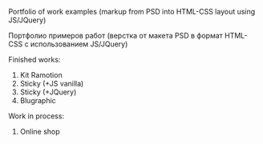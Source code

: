 Portfolio of work examples (markup from PSD into HTML-CSS layout using JS/JQuery)

Портфолио примеров работ (верстка от макета PSD в формат HTML-CSS с использованием JS/JQuery)

Finished works:

1. Kit Ramotion
2. Sticky (+JS vanilla)
3. Sticky (+JQuery)
4. Blugraphic

Work in process:

1. Online shop
